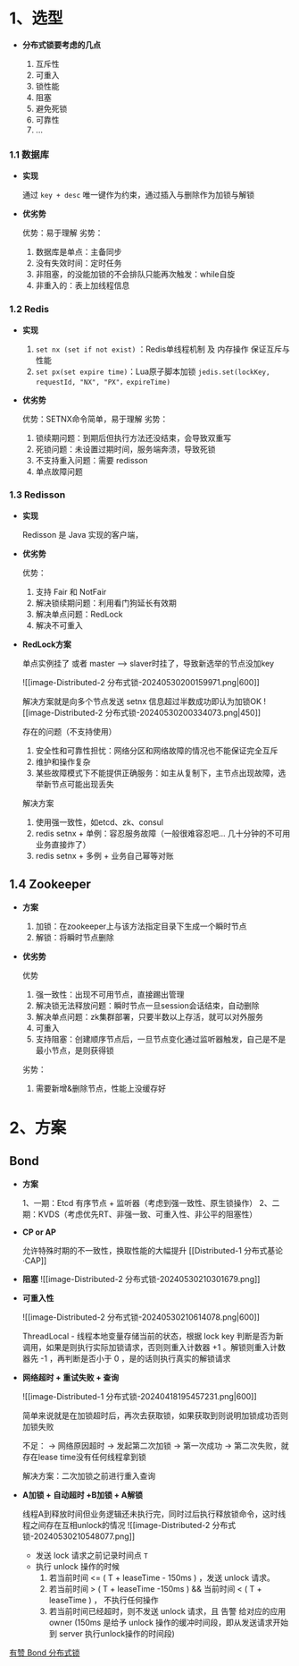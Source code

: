 # 1、选型

-  **分布式锁要考虑的几点**

	1.  互斥性
	2.  可重入
	3.  锁性能
	4.  阻塞
	5.  避免死锁
	6.  可靠性
	7.  ...

### 1.1 数据库

-  **实现**

	通过 `key + desc` 唯一键作为约束，通过插入与删除作为加锁与解锁

-  **优劣势**

	优势：易于理解
	劣势：
	1.  数据库是单点：主备同步
	2.  没有失效时间：定时任务
	3.  非阻塞，的没能加锁的不会排队只能再次触发：while自旋
	4.  非重入的：表上加线程信息


### 1.2 Redis

-  **实现**
	1. `set nx (set if not exist)` ：Redis单线程机制 及 内存操作 保证互斥与性能
	2. `set px(set expire time)`：Lua原子脚本加锁
	   `jedis.set(lockKey, requestId, "NX", "PX"，expireTime)`

-  **优劣势**

	优势：SETNX命令简单，易于理解
	劣势：
	1.  锁续期问题：到期后但执行方法还没结束，会导致双重写
	2.  死锁问题：未设置过期时间，服务端奔溃，导致死锁
	3.  不支持重入问题：需要 redisson
	4.  单点故障问题

### 1.3 Redisson 

-  **实现**

	Redisson 是 Java 实现的客户端，

-  **优劣势**

	优势：
	1.  支持 Fair 和 NotFair
	2.  解决锁续期问题：利用看门狗延长有效期
	3.  解决单点问题：RedLock
	4.  解决不可重入


-  **RedLock方案**

	单点实例挂了 或者 master --> slaver时挂了，导致新选举的节点没加key
	
	![[image-Distributed-2 分布式锁-20240530200159971.png|600]]
	
	解决方案就是向多个节点发送 setnx 信息超过半数成功即认为加锁OK
	![[image-Distributed-2 分布式锁-20240530200334073.png|450]]
	
	存在的问题（不支持使用）
	1. 安全性和可靠性担忧：网络分区和网络故障的情况也不能保证完全互斥
	2. 维护和操作复杂
	3. 某些故障模式下不能提供正确服务：如主从复制下，主节点出现故障，选举新节点可能出现丢失
	
	解决方案
	1.  使用强一致性，如etcd、zk、consul
	2.  redis setnx + 单例：容忍服务故障（一般很难容忍吧... 几十分钟的不可用业务直接炸了）
	3.  redis setnx + 多例 + 业务自己幂等对账


## 1.4 Zookeeper

-  **方案**

	1.  加锁：在zookeeper上与该方法指定目录下生成一个瞬时节点
	2.  解锁：将瞬时节点删除

-  **优劣势**

	优势
	1.  强一致性：出现不可用节点，直接踢出管理
	2.  解决锁无法释放问题：瞬时节点一旦session会话结束，自动删除
	3.  解决单点问题：zk集群部署，只要半数以上存活，就可以对外服务
	4.  可重入
	5.  支持阻塞：创建顺序节点后，一旦节点变化通过监听器触发，自己是不是最小节点，是则获得锁
	
	劣势：
	1.  需要新增&删除节点，性能上没缓存好

# 2、方案

## Bond

- **方案**

	1、一期：Etcd 有序节点 + 监听器（考虑到强一致性、原生锁操作）
	2、二期：KVDS（考虑优先RT、非强一致、可重入性、非公平的阻塞性）

-  **CP or AP**

	允许特殊时期的不一致性，换取性能的大幅提升  [[Distributed-1  分布式基论·CAP]]

-  **阻塞**
	![[image-Distributed-2 分布式锁-20240530210301679.png]]


 - **可重入性**

	![[image-Distributed-2 分布式锁-20240530210614078.png|600]]
	
	ThreadLocal - 线程本地变量存储当前的状态，根据 lock key 判断是否为新调用，如果是则执行实际加锁请求，否则则重入计数器 +1 。解锁则重入计数器先 -1 ，再判断是否小于 0 ，是的话则执行真实的解锁请求


-  **网络超时 + 重试失败 + 查询**

	![[image-Distributed-1 分布式锁-20240418195457231.png|600]]
	
	简单来说就是在加锁超时后，再次去获取锁，如果获取到则说明加锁成功否则加锁失败
	
	不足：
	 -> 网络原因超时 
	 -> 发起第二次加锁 
	 -> 第一次成功 
	 -> 第二次失败，就存在lease time没有任何线程拿到锁
	 
	 解决方案：二次加锁之前进行重入查询


-  **A加锁 + 自动超时 +B加锁 + A解锁**

	线程A到释放时间但业务逻辑还未执行完，同时过后执行释放锁命令，这时线程之间存在互相unlock的情况
	![[image-Distributed-2 分布式锁-20240530210548077.png]]


	- 发送 lock 请求之前记录时间点 `T`
	- 执行 unlock 操作的时候
	    1.  若当前时间 <= ( T + leaseTime - 150ms ) ，发送 unlock 请求。
	    2.  若当前时间 > ( T + leaseTime -150ms ) && 当前时间 < ( T + leaseTime ) ， 不执行任何操作
	    3.  若当前时间已经超时，则不发送 unlock 请求，且 告警 给对应的应用 owner 
	  (150ms 是给予 unlock 操作的缓冲时间段，即从发送请求开始到 server 执行unlock操作的时间段) 


[有赞 Bond 分布式锁](https://mp.weixin.qq.com/s/X7e0W5GCul3DrnuPu9aoUg)